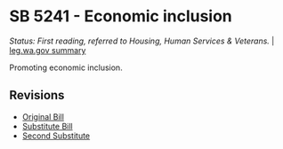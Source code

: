 # SB 5241 - Economic inclusion
*Status: First reading, referred to Housing, Human Services & Veterans.* | [leg.wa.gov summary](https://app.leg.wa.gov/billsummary?BillNumber=5241&Year=2021)

Promoting economic inclusion.

## Revisions
* [Original Bill](1/)
* [Substitute Bill](S/)
* [Second Substitute](S2/)